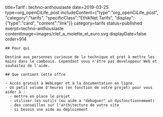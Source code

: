 title=Tarif : techno-anthousiaste
date=2019-03-25
type=org_openCiLife_post
includeContent={"type":"org_openCiLife_post", "category":"tarifs", "specificClass":"EthikNet Tarifs", "display":{"type":"card", "content":"link"}}
category=tarifs
status=published
exerpt=techno-anthousiaste
contentImage=images/clef_a_molette_et_euro.svg
displayDate=false
order=914
~~~~~~
## Pour qui

Destiné aux personnes curieuse de la technique et pret à mettre les mains dans le cambouis. Cependant vous n'être pas developpeur Web et souhaitez de l'aide.

## Que contient cette offre

- Accès gratuit à WebLeger et à la documentation en ligne.
- Un petit volume d'heures (en fonction de votre projet) pour vous aider à : 
  - mettre en place le projet
  - utiliser les outils (ou aide a "débuguer" un dysfonctionnememt)
  - des conseilles sur l'architecture de votre site
  - si besoin une aide au déploiement